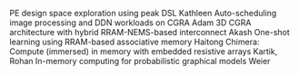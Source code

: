 PE design space exploration using peak DSL
Kathleen
Auto-scheduling image processing and DDN workloads on CGRA
Adam
3D CGRA architecture with hybrid RRAM-NEMS-based interconnect
Akash
One-shot learning using RRAM-based associative memory
Haitong
Chimera: Compute (immersed) in memory with embedded resistive arrays Kartik, Rohan
In-memory computing for probabilistic graphical models
Weier
